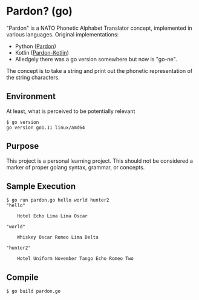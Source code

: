# Pardon? (go)

"Pardon" is a NATO Phonetic Alphabet Translator concept, implemented in various languages. Original implementations:

- Python ([Pardon](https://github.com/komish/pardon))
- Kotlin ([Pardon-Kotlin](https://github.com/komish/pardon-kotlin))
- Alledgely there was a go version somewhere but now is "go-ne".

The concept is to take a string and print out the phonetic representation of the string characters. 


## Environment

At least, what is perceived to be potentially relevant

```
$ go version
go version go1.11 linux/amd64
```

## Purpose

This project is a personal learning project. This should not be considered a marker of proper golang syntax, grammar, or concepts.

## Sample Execution

```
$ go run pardon.go hello world hunter2
"hello"

	Hotel Echo Lima Lima Oscar

"world"

	Whiskey Oscar Romeo Lima Delta

"hunter2"

	Hotel Uniform November Tango Echo Romeo Two
```

## Compile

```
$ go build pardon.go
```


